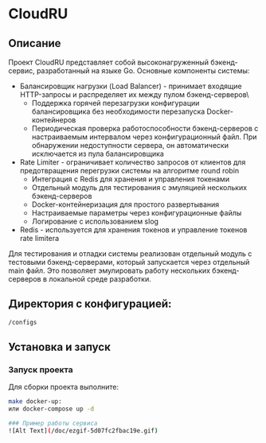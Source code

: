 # CloudRU

## Описание
Проект CloudRU представляет собой высоконагруженный бэкенд-сервис, разработанный на языке Go. Основные компоненты системы:

- Балансировщик нагрузки (Load Balancer) - принимает входящие HTTP-запросы и распределяет их между пулом бэкенд-серверов\
    - Поддержка горячей перезагрузки конфигурации балансировщика без необходимости перезапуска Docker-контейнеров
    - Периодическая проверка работоспособности бэкенд-серверов с настраиваемым интервалом через конфигурационный файл. При обнаружении недоступности сервера, он автоматически исключается из пула балансировщика
- Rate Limiter - ограничивает количество запросов от клиентов для предотвращения перегрузки системы на алгоритме round robin
    - Интеграция с Redis для хранения и управления токенами
    - Отдельный модуль для тестирования с эмуляцией нескольких бэкенд-серверов
    - Docker-контейнеризация для простого развертывания
    - Настраиваемые параметры через конфигурационные файлы
    - Логирование с использованием slog
- Redis - используется для хранения токенов и управление токенов rate limitera

Для тестирования и отладки системы реализован отдельный модуль с тестовыми бэкенд-серверами, который запускается через отдельный main файл. Это позволяет эмулировать работу нескольких бэкенд-серверов в локальной среде разработки.

## Директория с конфигурацией:
```bash
/configs
```
## Установка и запуск
### Запуск проекта
Для сборки проекта выполните:
```bash
make docker-up:
или docker-compose up -d

### Пример работы сервиса
![Alt Text](/doc/ezgif-5d07fc2fbac19e.gif)
